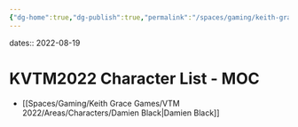 ```yaml
---
{"dg-home":true,"dg-publish":true,"permalink":"/spaces/gaming/keith-grace-games/vtm-2022/mo-cs/kvtm-2022-character-list-moc/","tags":"gardenEntry","dgHomeLink":true,"dgPassFrontmatter":true}
---
```


dates:: 2022-08-19

# KVTM2022 Character List - MOC


- [[Spaces/Gaming/Keith Grace Games/VTM 2022/Areas/Characters/Damien Black|Damien Black]]

